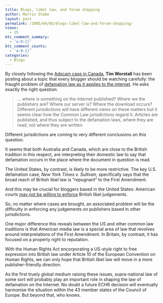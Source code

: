 ```yaml
---
title: Blogs, libel law, and forum shopping
author: Martin Stabe
layout: post
permalink: /2005/04/05/blogs-libel-law-and-forum-shopping/
views:
  - 25
btc_comment_summary:
  - 'a:0:{}'
btc_comment_counts:
  - 'a:0:{}'
categories:
  - Blogs
---
```

By closely following the [Adscam case in Canada][1], **Tim Worstall** has been posting about a topic that every blogger should be watching carefully: the fraught problem of [defamation law as it applies to the internet][2]. He asks exactly the right question:

> &#8230; where is something on the internet published? Where we the publishers are? Where our server is? Where the download occurs? Different jurisdictions will have different views on these matters but it seems clear how the Common Law jurisdictions regard it. Articles are published, and thus subject to the defamation laws, where they are read, not where they are written.

Different jurisdictions are coming to very different conclusions on this question.

It seems that both Australia and Canada, which are close to the British tradition in this respect, are interpreting their domestic law to say that defamation occurs in the place where the document in question is read. 

The United States, by contrast, is likely to be more restrictive. The key U.S. defamation case, *New York Times v. Sullivan,* specifically says that the broad reach of British libel law is &ldquo;repugnant&rdquo; to the First Amendment. 

And this may be crucial for bloggers based in the United States: American courts [may not be willing to enforce][3] British libel judgements.

So, no matter where cases are brought, an associated problem will be the difficulty in enforcing any judgements on publishers based in other jurisdictions. 

One major difference this reveals between the US and other common law traditions is that American media law is a special area of law that revolves around interpretations of the First Amendment. In Britain, by contrast, it has focused on a property right to reputation.

With the Human Rights Act encorporating a US-style right to free expression into British law under Article 10 of the European Convention on Human Rights, we can only hope that British libel law will move in a more publisher-friendly direction. 

As the first truely global medium raising these issues, supra-national law of some sort will probably play an important role in shaping the law of defamation on the Internet. No doubt a future ECHR decision will eventually harmonise the situation within the 43 member states of the Council of Europe. But beyond that, who knows.

 [1]: http://timworstall.typepad.com/timworstall/2005/04/adscam_canada_c.html
 [2]: http://timworstall.typepad.com/timworstall/2005/04/where_are_artic.html
 [3]: http://www.dwt.com/related_links/adv_bulletins/CMITFall1998USMedia.htm